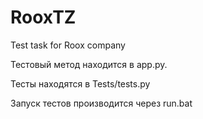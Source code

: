 # RooxTZ
Test task for Roox company

Тестовый метод находится в app.py.

Тесты находятся в Tests/tests.py

Запуск тестов производится через run.bat 
